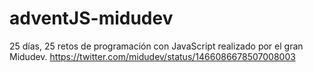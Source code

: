 # adventJS-midudev
25 días, 25 retos de programación con JavaScript realizado por el gran Midudev. https://twitter.com/midudev/status/1466086678507008003
